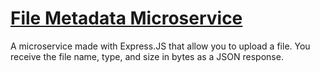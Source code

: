 # [File Metadata Microservice](https://www.freecodecamp.org/learn/apis-and-microservices/apis-and-microservices-projects/file-metadata-microservice)

A microservice made with Express.JS that allow you to upload a file. You receive the file name, type, and size in bytes as a JSON response.
